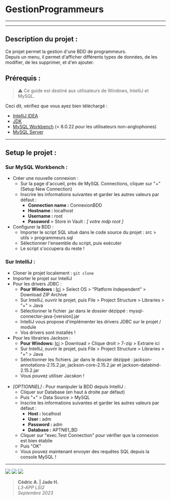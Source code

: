GestionProgrammeurs
===================

-------------------

-------------------

## Description du projet :

Ce projet permet la gestion d'une BDD de programmeurs.<br>
Depuis un menu, il permet d'afficher différents types de données, de les modifier, de les supprimer, et d'en ajouter.


## Prérequis :

>⚠️ Ce guide est destiné aux utilisateurs de Windows, IntelliJ et MySQL.

Ceci dit, vérifiez que vous ayez bien téléchargé :
+ [IntelliJ IDEA](https://www.jetbrains.com/idea/download/?section=windows)
+ [JDK](https://www.jetbrains.com/idea/guide/tips/download-jdk/)
+ [MySQL Workbench](https://dev.mysql.com/downloads/workbench/) (< 8.0.22 pour les utilisateurs non-anglophones)
+ [MySQL Server](https://dev.mysql.com/downloads/mysql/)
-----------------
## Setup le projet :


### Sur MySQL Workbench :

+ Créer une nouvelle connexion :
  + Sur la page d'accueil, près de MySQL Connections, cliquer sur "+" (Setup New Connection)
  + Inscrire les informations suivantes et garder les autres valeurs par défaut :
    + **Connection name :** ConnexionBDD
    + **Hostname :** localhost
    + **Username :** root
    + **Password** > Store in Vault : *[ votre mdp root ]*
+ Configurer la BDD :
  + Importer le script SQL situé dans le code source du projet : src > utils > programmeurs.sql
  + Sélectionner l'ensemble du script, puis exécuter
  + Le script s'occupera du reste !

### Sur IntelliJ : 
+ Cloner le projet localement : `git clone`
+ Importer le projet sur IntelliJ
+ Pour les drivers JDBC :
  + **Pour Windows :** [Ici](https://dev.mysql.com/downloads/connector/j/) > Select OS > "Platform Independent" > Download ZIP Archive
  + Sur IntelliJ, ouvrir le projet, puis File > Project Structure > Libraries > "+" > Java
  + Sélectionner le fichier .jar dans le dossier dézippé : mysql-connector-java-[version].jar
  + IntelliJ vous propose d'implémenter les drivers JDBC sur le projet / module
  + Vos drivers sont installés !
+ Pour les librairies Jackson :
  + **Pour Windows:** [Ici](https://jar-download.com/artifacts/com.fasterxml.jackson.core) > Download > Clique droit > 7-zip > Extraire ici
  + Sur IntelliJ, ouvrir le projet, puis File > Project Structure > Libraries > "+" > Java
  + Sélectionner les fichiers .jar dans le dossier dézippé : jackson-annotations-2.15.2.jar, jackson-core-2.15.2.jar et jackson-databind-2.15.2.jar
  + Vous pouvez utiliser Jacskon !
<br><br>
+ *[OPTIONNEL]* : Pour manipuler la BDD depuis IntelliJ :
  + Cliquer sur Database (en haut à droite par défaut)
  + Puis "+" > Data Source > MySQL
  + Inscrire les informations suivantes et garder les autres valeurs par défaut :
    + **Host :** localhost
    + **User :** adm
    + **Password :** adm
    + **Database :** APTN61_BD
  + Cliquer sur "exec.Test Connection" pour vérifier que la connexion est bien établie
  + Puis "OK"
  + Vous pouvez maintenant envoyer des requêtes SQL depuis la console MySQL !

----------

<p>
    <img src="https://img.shields.io/badge/Java-11.0.11-orange?style=for-the-badge"/>
    <img src="https://img.shields.io/badge/IntelliJ-2021.1.2-blue?style=for-the-badge&logo=intellij-idea"/>
    <img src="https://img.shields.io/badge/MySQL-8.0.25-blue?style=for-the-badge&logo=mysql"/>
</p>

> **Cédric A.  | Jade H.** <br>
> *L3-APP LSI2* <br>
> *Septembre 2023* <br>
